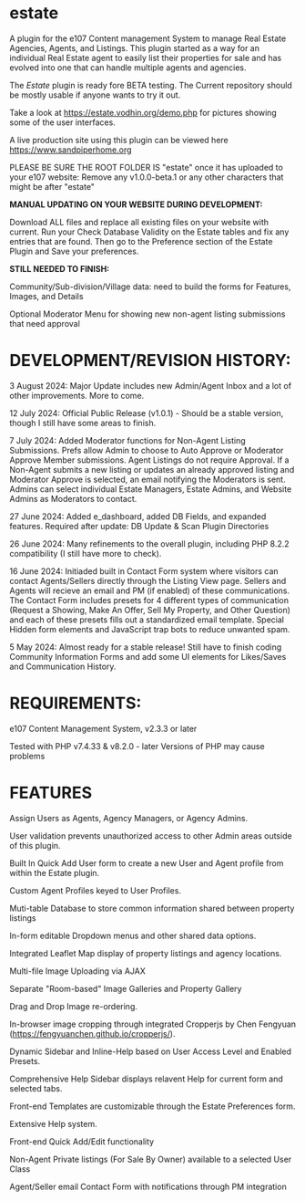 # estate
A plugin for the e107 Content management System to manage Real Estate Agencies, Agents, and Listings. This plugin started as a way for an individual Real Estate agent to easily list their properties for sale and has evolved into one that can handle multiple agents and agencies. 

The _Estate_ plugin is ready fore BETA testing. The Current repository should be mostly usable if anyone wants to try it out. 

Take a look at https://estate.vodhin.org/demo.php for pictures showing some of the user interfaces. 

A live production site using this plugin can be viewed here https://www.sandpiperhome.org 


PLEASE BE SURE THE ROOT FOLDER IS "estate" once it has uploaded to your e107 website: Remove any v1.0.0-beta.1 or any other characters that might be after "estate" 


**MANUAL UPDATING ON YOUR WEBSITE DURING DEVELOPMENT:**

Download ALL files and replace all existing files on your website with current. Run your Check Database Validity on the Estate tables and fix any entries that are found. Then go to the Preference section of the Estate Plugin and Save your preferences.


**STILL NEEDED TO FINISH:** 

Community/Sub-division/Village data: need to build the forms for Features, Images, and Details 


Optional Moderator Menu for showing new non-agent listing submissions that need approval

 


# DEVELOPMENT/REVISION HISTORY:


3 August 2024: Major Update includes new Admin/Agent Inbox and a lot of other improvements. More to come. 

12 July 2024: Official Public Release (v1.0.1) - Should be a stable version, though I still have some areas to finish.


7 July 2024: Added Moderator functions for Non-Agent Listing Submissions. Prefs allow Admin to choose to Auto Approve or Moderator Approve Member submissions. Agent Listings do not require Approval. If a Non-Agent submits a new listing or updates an already approved listing and Moderator Approve is selected, an email notifying the Moderators is sent. Admins can select individual Estate Managers, Estate Admins, and Website Admins as Moderators to contact. 


27 June 2024: Added e_dashboard, added DB Fields, and expanded features. Required after update: DB Update & Scan Plugin Directories


26 June 2024: Many refinements to the overall plugin, including PHP 8.2.2 compatibility (I still have more to check).



16 June 2024: Initiaded built in Contact Form system where visitors can contact Agents/Sellers directly through the Listing View page. Sellers and Agents will recieve an email and PM (if enabled) of these communications. The Contact Form includes presets for 4 different types of communication (Request a Showing, Make An Offer, Sell My Property, and Other Question) and each of these presets fills out a standardized email template. Special Hidden form elements and JavaScript trap bots to reduce unwanted spam. 


5 May 2024: Almost ready for a stable release! Still have to finish coding Community Information Forms and add some UI elements for Likes/Saves and Communication History.  


# REQUIREMENTS:

e107 Content Management System, v2.3.3 or later

Tested with PHP v7.4.33 & v8.2.0 - later Versions of PHP may cause problems


# FEATURES

Assign Users as Agents, Agency Managers, or Agency Admins.

User validation prevents unauthorized access to other Admin areas outside of this plugin.

Built In Quick Add User form to create a new User and Agent profile from within the Estate plugin.

Custom Agent Profiles keyed to User Profiles.

Muti-table Database to store common information shared between property listings

In-form editable Dropdown menus and other shared data options.

Integrated Leaflet Map display of property listings and agency locations.

Multi-file Image Uploading via AJAX

Separate "Room-based" Image Galleries and Property Gallery

Drag and Drop Image re-ordering.

In-browser image cropping through integrated Cropperjs by Chen Fengyuan (https://fengyuanchen.github.io/cropperjs/).

Dynamic Sidebar and Inline-Help based on User Access Level and Enabled Presets. 

Comprehensive Help Sidebar displays relavent Help for current form and selected tabs.

Front-end Templates are customizable through the Estate Preferences form.

Extensive Help system.

Front-end Quick Add/Edit functionality

Non-Agent Private listings (For Sale By Owner) available to a selected User Class

Agent/Seller email Contact Form with notifications through PM integration
